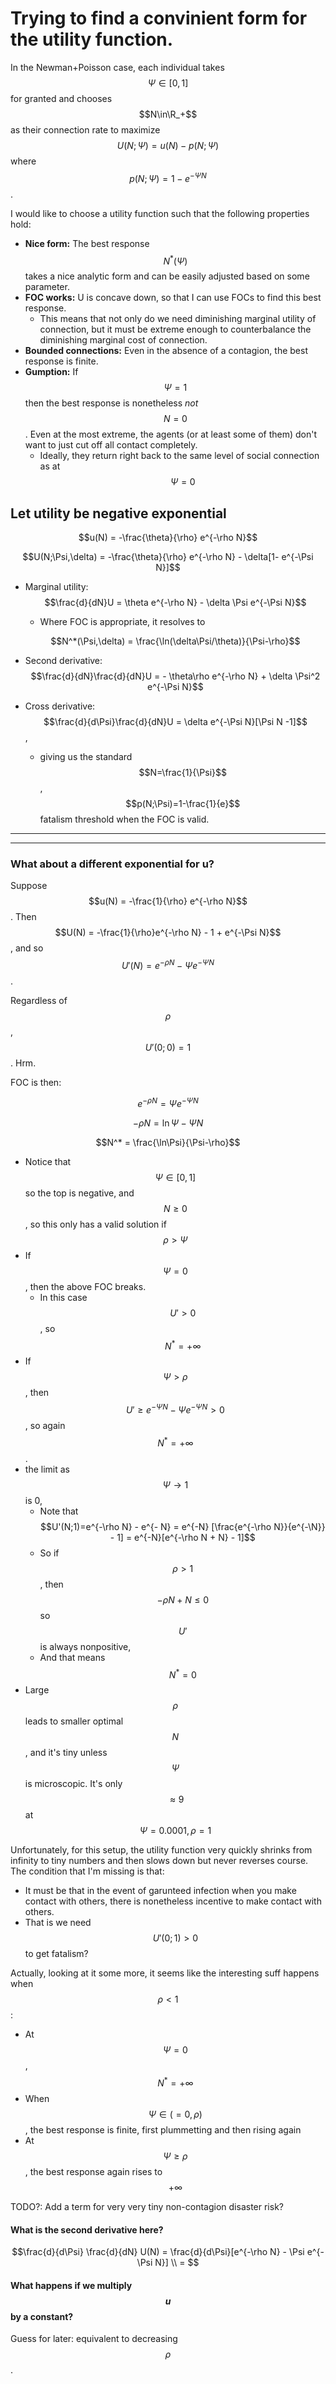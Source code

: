 
# Trying to find a convinient form for the utility function.

In the Newman+Poisson case, each individual takes $$\Psi\in[0,1]$$ for granted and chooses $$N\in\R_+$$ as their connection rate to maximize $$U(N;\Psi)=u(N)-p(N;\Psi)$$ where $$p(N;\Psi)=1-e^{-\Psi N}$$.

I would like to choose a utility function such that the following properties hold:
- **Nice form:** The best response $$N^*(\Psi)$$ takes a nice analytic form and can be easily adjusted based on some parameter.
- **FOC works:** U is concave down, so that I can use FOCs to find this best response.
    - This means that not only do we need diminishing marginal utility of connection, but it must be extreme enough to counterbalance the diminishing marginal cost of connection.
- **Bounded connections:** Even in the absence of a contagion, the best response is finite.
- **Gumption:** If $$\Psi=1$$ then the best response is nonetheless *not* $$N=0$$. Even at the most extreme, the agents (or at least some of them) don't want to just cut off all contact completely.
    - Ideally, they return right back to the same level of social connection as at $$\Psi=0$$ 

## Let utility be negative exponential

$$u(N) = -\frac{\theta}{\rho} e^{-\rho N}$$

$$U(N;\Psi,\delta) = -\frac{\theta}{\rho} e^{-\rho N} - \delta[1- e^{-\Psi N}]$$

- Marginal utility: $$\frac{d}{dN}U = \theta e^{-\rho N} - \delta \Psi e^{-\Psi N}$$
    - Where FOC  is appropriate, it resolves to 

    $$N^*(\Psi,\delta) = \frac{\ln(\delta\Psi/\theta)}{\Psi-\rho}$$

- Second derivative: $$\frac{d}{dN}\frac{d}{dN}U =  - \theta\rho e^{-\rho N} + \delta \Psi^2 e^{-\Psi N}$$
- Cross derivative: $$\frac{d}{d\Psi}\frac{d}{dN}U = \delta e^{-\Psi N}[\Psi N -1]$$, 
    - giving us the standard $$N=\frac{1}{\Psi}$$, $$p(N;\Psi)=1-\frac{1}{e}$$ fatalism threshold when the FOC is valid.





---

---

### What about a different exponential for u?

Suppose $$u(N) = -\frac{1}{\rho} e^{-\rho N}$$.
Then $$U(N) = -\frac{1}{\rho}e^{-\rho N} - 1 + e^{-\Psi N}$$,
and so $$U'(N) = e^{-\rho N} - \Psi e^{-\Psi N}$$.

Regardless of $$\rho$$, $$U'(0;0)=1$$. Hrm.

FOC is then: 

$$e^{-\rho N} = \Psi e^{-\Psi N}$$

$$-\rho N = \ln\Psi -\Psi N$$

$$N^* = \frac{\ln\Psi}{\Psi-\rho}$$

- Notice that $$\Psi\in[0,1]$$ so the top is negative, and $$N\geq 0$$, so this only has a valid solution if $$\rho > \Psi$$
- If $$\Psi=0$$, then the above FOC breaks. 
    - In this case $$U' > 0$$, so  $$N^*=+\infty$$
- If $$\Psi > \rho$$, then $$U' \geq e^{-\Psi N} - \Psi e^{-\Psi N} > 0$$, so again $$N^*=+\infty$$.
- the limit as $$\Psi\to 1$$ is 0, 
    - Note that $$U'(N;1)=e^{-\rho N} -  e^{- N} = e^{-N} [\frac{e^{-\rho N}}{e^{-\N}}  - 1] = e^{-N}[e^{-\rho N + N} - 1]$$ 
    - So if $$\rho > 1$$, then $$-\rho N+N \leq 0$$ so $$U'$$ is always nonpositive, 
    - And that means $$N^*=0$$ 
- Large $$\rho$$ leads to smaller optimal $$N$$, and it's tiny unless $$\Psi$$ is microscopic. It's only $$\approx 9$$ at $$\Psi=0.0001,\rho=1$$ 

Unfortunately, for this setup, the utility function very quickly shrinks from infinity to tiny numbers and then slows down but never reverses course. The condition that I'm missing is that:

- It must be that in the event of garunteed infection when you make contact with others, there is nonetheless incentive to make contact with others. 
- That is we need $$U'(0;1) > 0$$ to get fatalism?

Actually, looking at it some more, it seems like the interesting suff happens when $$\rho < 1$$:
- At $$\Psi = 0$$, $$N^*=+\infty$$
- When $$\Psi\in(=0,\rho)$$, the best response is finite, first plummetting and then rising again
- At $$\Psi \geq \rho$$, the best response again rises to $$+\infty$$

TODO?: Add a term for very very tiny non-contagion disaster risk?


#### What is the second derivative here?

$$\frac{d}{d\Psi} \frac{d}{dN} U(N) = \frac{d}{d\Psi}[e^{-\rho N} - \Psi e^{-\Psi N}] \\
= $$


#### What happens if we multiply $$u$$ by a constant?

Guess for later: equivalent to decreasing $$\rho$$.



